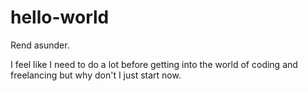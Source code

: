 # hello-world
Rend asunder.

I feel like I need to do a lot before getting into the world of coding and freelancing but why don't I just start now. 
